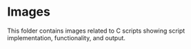 # Images

This folder contains images related to C scripts showing script implementation, functionality, and output.